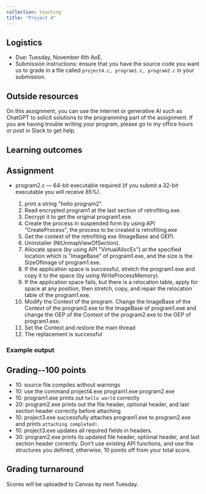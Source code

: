 ```yaml
---
collection: teaching
title: "Project 4"
---
```


## Logistics
* Due: Tuesday, November 6th AoE.
* Submission instructions: ensure that you have the source code you want us to
	grade in a file called `project4.c, program1.c, program2.c` in your submission.

## Outside resources

On this assignment, you can use the internet or generative AI such as ChatGPT to solicit solutions to the programming part of the assignment. If you
are having trouble writing your program, please go to my office hours or post in Slack to get help.



## Learning outcomes


## Assignment

* program2.c — 64-bit executable required (if you submit a 32-bit executable you will receive 85%).
  
    1. print a string "hello program2".
    2. Read encrypted program1 at the last section of retrofiting.exe.
    3. Decrypt it to get the original program1.exe.
    4. Create the process in suspended form by using API "CreateProcess", the process to be created is retrofiting.exe
    5. Get the context of the retrofiting.exe (ImageBase and OEP).
    6. Uninstaller (NtUnmapViewOfSection).
    7. Allocate space (by using API "VirtualAllocEx") at the specified location which is "ImageBase" of program1.exe, and the size is the SizeOfImage of program1.exe.
    8. If the application space is successful, stretch the program1.exe and copy it to the space (by using WriteProcessMemory).
    9. If the application space fails, but there is a relocation table, apply for space at any position, then stretch, copy, and repair the relocation table of the program1.exe.
    10. Modify the Context of the program. Change the ImageBase of the Context of the program2.exe to the ImageBase of program1.exe and change the OEP of the Context of the program2.exe to the OEP of program1.exe.
    11. Set the Context and restore the main thread
    12. The replacement is successful


### Example output


## Grading--100 points

* 10: source file compiles without warnings
* 10: use the command project4.exe program1.exe program2.exe 
* 10: program1.exe prints out `hello world` correctly
* 20: program2.exe prints out the file header, optional header, and last section header correctly before attaching
* 10: project3.exe successfully attaches program1.exe to program2.exe and prints `attaching completed!`. 
* 10: project3.exe updates all required fields in headers.
* 30: program2.exe prints its updated file header, optional header, and last section header correctly. Don’t use existing API functions, and use the structures you defined, otherwise, 10 points off from your total score.

## Grading turnaround
Scores will be uploaded to Canvas by next Tuesday.

